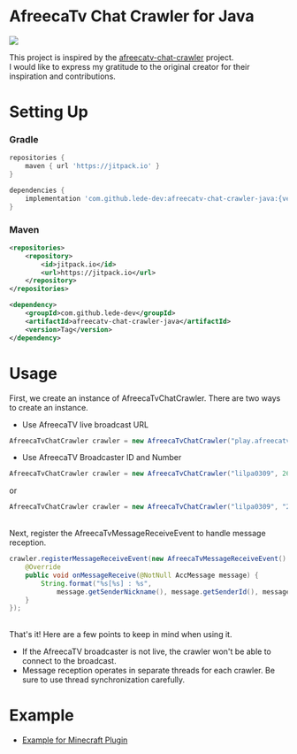 # AfreecaTv Chat Crawler for Java

[![](https://jitpack.io/v/lede-dev/afreecatv-chat-crawler-java.svg)](https://jitpack.io/#lede-dev/afreecatv-chat-crawler-java)

This project is inspired by the [afreecatv-chat-crawler](https://github.com/cha2hyun/afreecatv-chat-crawler) project. </br>
I would like to express my gratitude to the original creator for their inspiration and contributions.

# Setting Up

### Gradle 
```groovy
repositories {
    maven { url 'https://jitpack.io' }
}
```
```groovy
dependencies {
    implementation 'com.github.lede-dev:afreecatv-chat-crawler-java:{version}'
}
```

### Maven
```xml
<repositories>
    <repository>
        <id>jitpack.io</id>
        <url>https://jitpack.io</url>
    </repository>
</repositories>
```
```xml
<dependency>
    <groupId>com.github.lede-dev</groupId>
    <artifactId>afreecatv-chat-crawler-java</artifactId>
    <version>Tag</version>
</dependency>
```

# Usage


First, we create an instance of AfreecaTvChatCrawler. There are two ways to create an instance.

- Use AfreecaTV live broadcast URL
```java
AfreecaTvChatCrawler crawler = new AfreecaTvChatCrawler("play.afreecatv.com/lilpa0309/263127556");
```

- Use AfreecaTV Broadcaster ID and Number
```java
AfreecaTvChatCrawler crawler = new AfreecaTvChatCrawler("lilpa0309", 263127556);
```
or
```java
AfreecaTvChatCrawler crawler = new AfreecaTvChatCrawler("lilpa0309", "263127556");
```

<br>
Next, register the AfreecaTvMessageReceiveEvent to handle message reception.

```java
crawler.registerMessageReceiveEvent(new AfreecaTvMessageReceiveEvent() {
    @Override
    public void onMessageReceive(@NotNull AccMessage message) {
        String.format("%s[%s] : %s", 
            message.getSenderNickname(), message.getSenderId(), message.getMessage());
    }
});
```
</br>
That's it! Here are a few points to keep in mind when using it.

- If the AfreecaTV broadcaster is not live, the crawler won't be able to connect to the broadcast.
- Message reception operates in separate threads for each crawler. Be sure to use thread synchronization carefully.


# Example
- [Example for Minecraft Plugin](https://github.com/Lede-dev/afreecatv-chat-crawler-java-example)